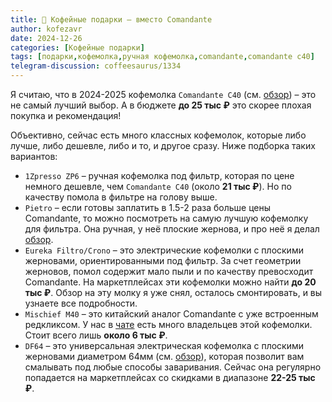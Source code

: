 ```yaml
---
title: 🎁 Кофейные подарки – вместо Comandante 
author: kofezavr
date: 2024-12-26
categories: [Кофейные подарки]
tags: [подарки,кофемолка,ручная кофемолка,comandante,comandante c40]
telegram-discussion: coffeesaurus/1334
--- 
```

Я считаю, что в 2024-2025 кофемолка `Comandante C40` (см. [обзор](https://t.me/coffeesaurus/851)) – это не самый лучший выбор. А в бюджете **до 25 тыс ₽** это скорее плохая покупка и рекомендация! 

Объективно, сейчас есть много классных кофемолок, которые либо лучше, либо дешевле, либо и то, и другое сразу. Ниже подборка таких вариантов:

- `1Zpresso ZP6` – ручная кофемолка под фильтр, которая по цене немного дешевле, чем `Comandante C40` (около **21 тыс ₽**). Но по качеству помола в фильтре на голову выше.
- `Pietro` – если готовы заплатить в 1.5-2 раза больше цены Comandante, то можно посмотреть на самую лучшую кофемолку для фильтра. Она ручная, у неё плоские жернова, и про неё я делал [обзор](https://t.me/coffeesaurus/1143). 
- `Eureka Filtro/Crono` – это электрические кофемолки с плоскими жерновами, ориентированными под фильтр. За счет геометрии жерновов, помол содержит мало пыли и по качеству превосходит Comandante. На маркетплейсах эти кофемолки можно найти **до 20 тыс ₽**. Обзор на эту молку я уже снял, осталось смонтировать, и вы узнаете все подробности.
- `Mischief M40` – это китайский аналог Comandante с уже встроенным редкликсом. У нас в [чате](https://t.me/kofezavr) есть много владельцев этой кофемолки. Стоит всего лишь **около 6 тыс ₽**.
- `DF64` – это универсальная электрическая кофемолка с плоскими жерновами диаметром 64мм (см. [обзор](https://t.me/coffeesaurus/377)), которая позволит вам смалывать под любые способы заваривания. Сейчас она регулярно попадается на маркетплейсах со скидками в диапазоне **22-25 тыс ₽**.